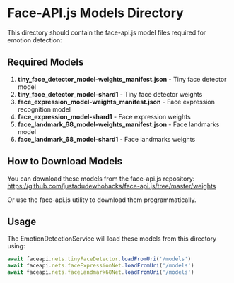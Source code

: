 # Face-API.js Models Directory

This directory should contain the face-api.js model files required for emotion detection:

## Required Models

1. **tiny_face_detector_model-weights_manifest.json** - Tiny face detector model
2. **tiny_face_detector_model-shard1** - Tiny face detector weights
3. **face_expression_model-weights_manifest.json** - Face expression recognition model  
4. **face_expression_model-shard1** - Face expression weights
5. **face_landmark_68_model-weights_manifest.json** - Face landmarks model
6. **face_landmark_68_model-shard1** - Face landmarks weights

## How to Download Models

You can download these models from the face-api.js repository:
https://github.com/justadudewhohacks/face-api.js/tree/master/weights

Or use the face-api.js utility to download them programmatically.

## Usage

The EmotionDetectionService will load these models from this directory using:
```javascript
await faceapi.nets.tinyFaceDetector.loadFromUri('/models')
await faceapi.nets.faceExpressionNet.loadFromUri('/models')
await faceapi.nets.faceLandmark68Net.loadFromUri('/models')
```